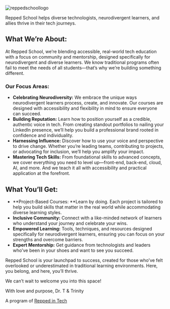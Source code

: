 ![reppedschoollogo](https://github.com/user-attachments/assets/d6bcd3f9-1afb-48d8-ba1a-55ab41954dcd)

Repped School helps diverse technologists, neurodivergent learners, and allies thrive in their tech journeys.

## What We’re About:
At Repped School, we’re blending accessible, real-world tech education with a focus on community and mentorship, designed specifically for neurodivergent and diverse learners. We know traditional programs often fail to meet the needs of all students—that’s why we’re building something different.

### Our Focus Areas:
- **Celebrating Neurodiversity:** We embrace the unique ways neurodivergent learners process, create, and innovate. Our courses are designed with accessibility and flexibility in mind to ensure everyone can succeed.
- **Building Reputation:** Learn how to position yourself as a credible, authentic voice in tech. From creating standout portfolios to nailing your LinkedIn presence, we’ll help you build a professional brand rooted in confidence and individuality.
- **Harnessing Influence:** Discover how to use your voice and perspective to drive change. Whether you’re leading teams, contributing to projects, or advocating for inclusion, we’ll help you amplify your impact.
- **Mastering Tech Skills:** From foundational skills to advanced concepts, we cover everything you need to level up—front-end, back-end, cloud, AI, and more. And we teach it all with accessibility and practical application at the forefront.

## What You’ll Get:
- **Project-Based Courses: **Learn by doing. Each project is tailored to help you build skills that matter in the real world while accommodating diverse learning styles.
- **Inclusive Community:** Connect with a like-minded network of learners who understand your journey and celebrate your wins.
- **Empowered Learning:** Tools, techniques, and resources designed specifically for neurodivergent learners, ensuring you can focus on your strengths and overcome barriers.
- **Expert Mentorship:** Get guidance from technologists and leaders who’ve been in your shoes and want to see you succeed.

Repped School is your launchpad to success, created for those who’ve felt overlooked or underestimated in traditional learning environments. Here, you belong, and here, you’ll thrive.

We can’t wait to welcome you into this space!

With love and purpose,
Dr. T & Trinity

A program of [Repped in Tech](https://github.com/Repped-In-Tech)

